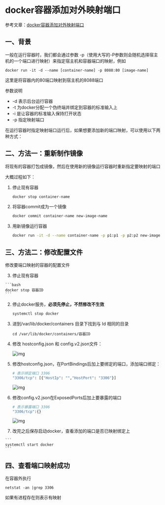 # docker容器添加对外映射端口

参考文章：[docker容器添加对外映射端口](https://www.cnblogs.com/zhumengke/articles/13525837.html)

## 一、背景

一般在运行容器时，我们都会通过参数 -p（使用大写的-P参数则会随机选择宿主机的一个端口进行映射）来指定宿主机和容器端口的映射，例如

```
docker run -it -d --name [container-name] -p 8088:80 [image-name]
```

这里是将容器内的80端口映射到宿主机的8088端口

参数说明

-   -d 表示后台运行容器
-   -t 为docker分配一个伪终端并绑定到容器的标准输入上
-   -i 是让容器的标准输入保持打开状态
-   -p 指定映射端口

在运行容器时指定映射端口运行后，如果想要添加新的端口映射，可以使用以下两种方式：

## 二、方法一：重新制作镜像

将现有的容器打包成镜像，然后在使用新的镜像运行容器时重新指定要映射的端口

大概过程如下：

1.   停止现有容器

     ```bash
     docker stop container-name
     ```

2.   将容器commit成为一个镜像

     ```bash
     docker commit container-name new-image-name
     ```

3.   用新镜像运行容器

     ```bash
     docker run -it -d --name container-name -p p1:p1 -p p2:p2 new-image-name
     ```

## 三、方法二：修改配置文件

修改要端口映射的容器的配置文件

3.   停止现有容器

    ```bash
    docker stop 容器ID
    ```
    
2.   停止docker服务，**必须先停止，不然修改不生效** 

     ```bash
     systemctl stop docker
     ```

3.   进到/var/lib/docker/containers 目录下找到与 Id 相同的目录

     ```
     cd /var/lib/docker/containers/容器ID
     ```

4.   修改 hostconfig.json 和 config.v2.json文件：

     ![img](https://gitee.com/jxprog/PicBed/raw/master/md/2021/10/29-223332.png)

5.   修改hostconfig.json，在PortBindings后加上要绑定的端口，添加端口绑定：

     ```bash
     # 表示绑定端口 3306
     "3306/tcp": [{"HostIp": "","HostPort": "3306"}]
     ```

     ![img](https://gitee.com/jxprog/PicBed/raw/master/md/2021/10/29-223343.png)

6.   修改config.v2.json在ExposedPorts后加上要暴露的端口

     ```bash
     # 表示暴露端口 3306
     "3306/tcp":{}
     ```

     ![img](https://gitee.com/jxprog/PicBed/raw/master/md/2021/10/29-223349.png)

7.   改完之后保存启动docker，查看添加的端口是否已映射绑定上

    ```
    systemctl start docker
    ```

## 四、查看端口映射成功

在容器外执行

```
netstat -an |grep 3306
```

如果有进程存在则表示有映射
